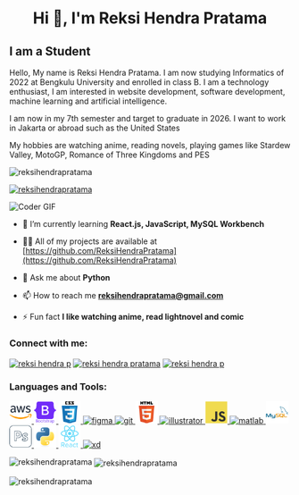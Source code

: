 <h1 align="center">Hi 👋, I'm Reksi Hendra Pratama</h1>

## I am a Student
Hello, My name is Reksi Hendra Pratama. I am now studying Informatics of 2022 at Bengkulu University and enrolled in class B. I am a technology enthusiast, I am interested in website development, software development, machine learning and artificial intelligence.

I am now in my 7th semester and target to graduate in 2026. I want to work in Jakarta or abroad such as the United States

My hobbies are watching anime, reading novels, playing games like Stardew Valley, MotoGP, Romance of Three Kingdoms and PES

<p align="left"> <img src="https://komarev.com/ghpvc/?username=reksihendrapratama&label=Profile%20views&color=0e75b6&style=flat" alt="reksihendrapratama" /> </p>

<p align="left"> <a href="https://github.com/ryo-ma/github-profile-trophy"><img src="https://github-profile-trophy.vercel.app/?username=reksihendrapratama" alt="reksihendrapratama" /></a> </p>
<img src="https://media.giphy.com/media/SWoSkN6DxTszqIKEqv/giphy.gif" alt="Coder GIF" width="500" height="400">

- 🌱 I’m currently learning **React.js, JavaScript, MySQL Workbench**

- 👨‍💻 All of my projects are available at [https://github.com/ReksiHendraPratama](https://github.com/ReksiHendraPratama)

- 💬 Ask me about **Python**

- 📫 How to reach me **reksihendrapratama@gmail.com**

- ⚡ Fun fact **I like watching anime, read lightnovel and comic**

<h3 align="left">Connect with me:</h3>
<p align="left">
<a href="https://linkedin.com/in/reksi hendra p" target="blank"><img align="center" src="https://raw.githubusercontent.com/rahuldkjain/github-profile-readme-generator/master/src/images/icons/Social/linked-in-alt.svg" alt="reksi hendra p" height="30" width="40" /></a>
<a href="https://fb.com/reksi hendra pratama" target="blank"><img align="center" src="https://raw.githubusercontent.com/rahuldkjain/github-profile-readme-generator/master/src/images/icons/Social/facebook.svg" alt="reksi hendra pratama" height="30" width="40" /></a>
<a href="https://www.youtube.com/c/reksi hendra p" target="blank"><img align="center" src="https://raw.githubusercontent.com/rahuldkjain/github-profile-readme-generator/master/src/images/icons/Social/youtube.svg" alt="reksi hendra p" height="30" width="40" /></a>
</p>

<h3 align="left">Languages and Tools:</h3>
<p align="left"> <a href="https://aws.amazon.com" target="_blank" rel="noreferrer"> <img src="https://raw.githubusercontent.com/devicons/devicon/master/icons/amazonwebservices/amazonwebservices-original-wordmark.svg" alt="aws" width="40" height="40"/> </a> <a href="https://getbootstrap.com" target="_blank" rel="noreferrer"> <img src="https://raw.githubusercontent.com/devicons/devicon/master/icons/bootstrap/bootstrap-plain-wordmark.svg" alt="bootstrap" width="40" height="40"/> </a> <a href="https://www.w3schools.com/css/" target="_blank" rel="noreferrer"> <img src="https://raw.githubusercontent.com/devicons/devicon/master/icons/css3/css3-original-wordmark.svg" alt="css3" width="40" height="40"/> </a> <a href="https://www.figma.com/" target="_blank" rel="noreferrer"> <img src="https://www.vectorlogo.zone/logos/figma/figma-icon.svg" alt="figma" width="40" height="40"/> </a> <a href="https://git-scm.com/" target="_blank" rel="noreferrer"> <img src="https://www.vectorlogo.zone/logos/git-scm/git-scm-icon.svg" alt="git" width="40" height="40"/> </a> <a href="https://www.w3.org/html/" target="_blank" rel="noreferrer"> <img src="https://raw.githubusercontent.com/devicons/devicon/master/icons/html5/html5-original-wordmark.svg" alt="html5" width="40" height="40"/> </a> <a href="https://www.adobe.com/in/products/illustrator.html" target="_blank" rel="noreferrer"> <img src="https://www.vectorlogo.zone/logos/adobe_illustrator/adobe_illustrator-icon.svg" alt="illustrator" width="40" height="40"/> </a> <a href="https://developer.mozilla.org/en-US/docs/Web/JavaScript" target="_blank" rel="noreferrer"> <img src="https://raw.githubusercontent.com/devicons/devicon/master/icons/javascript/javascript-original.svg" alt="javascript" width="40" height="40"/> </a> <a href="https://www.mathworks.com/" target="_blank" rel="noreferrer"> <img src="https://upload.wikimedia.org/wikipedia/commons/2/21/Matlab_Logo.png" alt="matlab" width="40" height="40"/> </a> <a href="https://www.mysql.com/" target="_blank" rel="noreferrer"> <img src="https://raw.githubusercontent.com/devicons/devicon/master/icons/mysql/mysql-original-wordmark.svg" alt="mysql" width="40" height="40"/> </a> <a href="https://www.photoshop.com/en" target="_blank" rel="noreferrer"> <img src="https://raw.githubusercontent.com/devicons/devicon/master/icons/photoshop/photoshop-line.svg" alt="photoshop" width="40" height="40"/> </a> <a href="https://www.python.org" target="_blank" rel="noreferrer"> <img src="https://raw.githubusercontent.com/devicons/devicon/master/icons/python/python-original.svg" alt="python" width="40" height="40"/> </a> <a href="https://reactjs.org/" target="_blank" rel="noreferrer"> <img src="https://raw.githubusercontent.com/devicons/devicon/master/icons/react/react-original-wordmark.svg" alt="react" width="40" height="40"/> </a> <a href="https://www.adobe.com/products/xd.html" target="_blank" rel="noreferrer"> <img src="https://cdn.worldvectorlogo.com/logos/adobe-xd.svg" alt="xd" width="40" height="40"/> </a> </p>

<p><img align="left" src="https://github-readme-stats.vercel.app/api/top-langs?username=reksihendrapratama&show_icons=true&locale=en&layout=compact" alt="reksihendrapratama" /></p>

<p>&nbsp;<img align="center" src="https://github-readme-stats.vercel.app/api?username=reksihendrapratama&show_icons=true&locale=en" alt="reksihendrapratama" /></p>

<p><img align="center" src="https://github-readme-streak-stats.herokuapp.com/?user=reksihendrapratama&" alt="reksihendrapratama" /></p>
